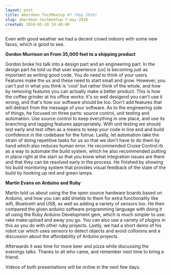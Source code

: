 ```yaml
---
layout: post
title: Aberdeen TechMeetup #7 (May 2010)
slug: aberdeen-techmeetup-7-may-2010
created: 2010-05-20 10:40:00
---
```


Even with good weather we had a decent crowd indoors with some new faces, which is good to see.

<strong>Gordon Murrison on
From 35,000 feet to a shipping product</strong>

Gordon broke his talk into a design part and an engineering part. In the design part he told us that user experience (ux) is becoming just as important as writing good code. You do need to think of your users. Features make the ux and these need to start small and grow. However, you can't put in what you think is 'cool' but rather think of the whole, and how by removing features you can actually make a better product. This is how the coffee grinder at his office works: it's so well desigend you can't use it wrong, and that's how our software should be too. Don't add features that will detract from the message of your software. As to the engineering side of things, he focused on three parts: source control, unit testing and automation. Use source control to keep everything in one place, and use its branching and tagging features appropriately. With unit testing we should test early and test often as a means to keep your code in line and and build confidence in the codebase for the futrue. Lastly, let automation take the strain of doing repetitive tasks for us so that we don't have to do them by hand which also reduces human error. He recommended Cruise Control.rb as a way to automate the build system, which he also recommended putting in place right at the start so that you know what integration issues are there and that they can be resolved early in the process. He finished by showing his build monitoring system that provides visual feedback of the state of the build by hooking up red and green lamps.

<strong>Martin Evans on
Arduino and Ruby</strong>

Martin told us about using the the open source hardware boards based on Arduino, and how you can add shields to them for extra functionality like wifi, Bluetooth and USB, as well as adding a variety of sensors too. He then compared the given arduino software programming language with doing it all using the Ruby Arduino Development gem, which is much simpler to use: rake make:upload and away you go. You can also use a variety of plugins in this as you do with other ruby projects. Lastly, we had a short demo of his robot car which uses sensors to detect objects and avoid collisions and a discussion about the affordability of Arduino projects.

Afterwards it was time for more beer and pizza while discussing the evenings talks. Thanks to all who came, and remember next time to bring a friend.

Videos of both presentations will be online in the next few days.